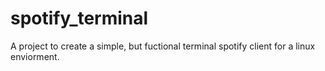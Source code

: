 spotify_terminal
================

A project to create a simple, but fuctional terminal spotify client for a linux enviorment.
